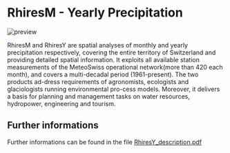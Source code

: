 # RhiresM - Yearly Precipitation

![preview](${base_url}/meteosuise/Precipitation/RhiresY/RhiresY.png)

RhiresM and RhiresY are spatial analyses of monthly and yearly precipitation respectively, covering the entire territory of Switzerland and providing detailed spatial information. 
It exploits all available station measurements of the MeteoSwiss operational network(more than 420 each month), and covers a multi-decadal period (1961-present). The two products ad-dress requirements of agronomists, ecologists and glaciologists running environmental pro-cess models. 
Moreover, it delivers a basis for planning and management tasks on water resources, hydropower, engineering and tourism.

## Further informations

Further informations can be found in the file [RhiresY_description.pdf](${base_url}/meteosuise/Precipitation/RhiresY/RhiresY_description.pdf)
 
